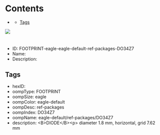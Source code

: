 



Contents
========

* [](#)
	* [Tags](#tags)
  
![][im]
# 

- ID: FOOTPRINT-eagle-eagle-default-ref-packages-DO34Z7
- Name: 
- Description: 

## Tags

- hexID: 
- oompType: FOOTPRINT
- oompSize: eagle
- oompColor: eagle-default
- oompDesc: ref-packages
- oompIndex: DO34Z7
- oompName: eagle-default/ref-packages/DO34Z7
- description: &lt;B&gt;DIODE&lt;/B&gt;&lt;p&gt;&#xD;
diameter 1.8 mm, horizontal, grid 7.62 mm



[im]: image.png
